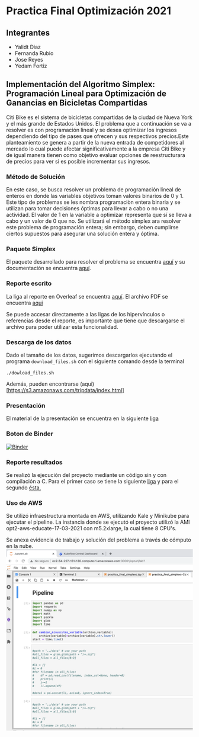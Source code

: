 # Practica Final Optimización 2021

## Integrantes

*  Yalidt Diaz
*  Fernanda Rubio
*  Jose Reyes
*  Yedam Fortiz

## Implementación del Algoritmo Simplex: Programación Lineal para Optimización de Ganancias en Bicicletas Compartidas

Citi Bike es el sistema de bicicletas compartidas de la ciudad de Nueva York y el más grande de Estados Unidos. El problema que a continuación se va a resolver es con programación lineal  y se desea optimizar los ingresos dependiendo del tipo de pases que ofrecen y sus respectivos precios.Este planteamiento se genera a partir de la nueva entrada de competidores al mercado lo cual puede afectar significativamente a la empresa Citi Bike y de igual manera tienen como objetivo evaluar opciones de reestructurara de precios para ver si es posible incrementar sus ingresos.

### Método de Solución

En este caso, se busca resolver un problema de programación lineal de enteros en donde las variables objetivos toman valores binarios de 0 y 1. Este tipo de problemas se les nombra programaciòn entera binaria y se utilizan para tomar decisiones óptimas para llevar a cabo o no una actividad. El valor de 1 en la variable a optimizar representa que sí se lleva a cabo y un valor de 0 que no.
Se utilizará el método simplex ara resolver este problema de programación entera; sin embargo, deben cumplirse ciertos supuestos para asegurar una solución entera y óptima.

### Paquete Simplex

El paquete desarrollado para resolver el problema se encuentra [aquí](https://github.com/optimizacion-2-2021-1-gh-classroom/practica-1-segunda-parte-yefovar) y su documentación se encuentra [aquí](https://optimizacion-2-2021-1-gh-classroom.github.io/practica-1-segunda-parte-yefovar/index.html#).

### Reporte escrito

La liga al reporte en Overleaf se encuentra [aquí](https://www.overleaf.com/read/mrqyqwnzksdb). El archivo PDF se encuentra [aqui](https://github.com/jreyesgar93/practica-final-opt-2021/blob/main/reporte/reporte_final_equipo_3.pdf)

Se puede accesar directamente a las ligas de los hipervínculos o referencias desde el reporte, es importante que tiene que descargarse el archivo para poder utilizar esta funcionalidad.

### Descarga de los datos

Dado el tamaño de los datos, sugerimos descargarlos ejecutando el programa `download_files.sh` con el siguiente comando desde la terminal

```
./dowload_files.sh
```

Además, pueden encontrarse (aqui)[https://s3.amazonaws.com/tripdata/index.html]

### Presentación

El material de la presentación se encuentra en la siguiente [liga](https://github.com/jreyesgar93/practica-final-opt-2021/blob/main/reporte/Optimizacion_simplex_citi_bike.pdf)

### Boton de Binder

[![Binder](https://mybinder.org/badge_logo.svg)](https://mybinder.org/v2/gh/jreyesgar93/practica-final-opt-2021/HEAD?urlpath=lab)

### Reporte resultados

Se realizó la ejecución del proyecto mediante un código sin y con compilación a C. Para el primer caso se tiene la siguiente [liga](https://github.com/jreyesgar93/practica-final-opt-2021/blob/main/notebooks/practica_final.ipynb) y para el segundo [ésta.](https://github.com/jreyesgar93/practica-final-opt-2021/blob/main/notebooks/practica_final_simplexc.ipynb)

### Uso de AWS

Se utilizó infraestructura montada en AWS, utilizando Kale y Minikube para ejecutar el pipeline. La instancia donde se ejecutó el proyecto utilizó la AMI opt2-aws-educate-17-03-2021 con m5.2xlarge, la cual tiene 8 CPU's.

Se anexa evidencia de trabajo y solución del problema a través de cómputo en la nube.
<img src="https://github.com/jreyesgar93/practica-final-opt-2021/blob/main/docs/images/Captura%20de%20Pantalla%202021-05-19%20a%20la(s)%2021.31.44.png">

